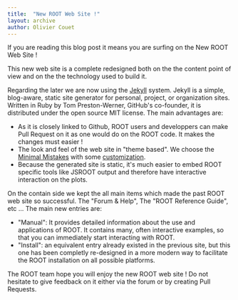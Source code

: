 ```yaml
---
title:  "New ROOT Web Site !"
layout: archive
author: Olivier Couet
---
```


If you are reading this blog post it means you are surfing on the New ROOT Web Site !

This new web site is a complete redesigned both on the the content point of view and on the
the technology used to build it.

Regarding the later we are now using the [Jekyll](https://jekyllrb.com) system. Jekyll is a
simple, blog-aware, static site generator for personal, project, or organization sites.
Written in Ruby by Tom Preston-Werner, GitHub's co-founder, it is distributed under the
open source MIT license. The main advantages are:

  - As it is closely linked to Github, ROOT users and developpers can make Pull Request
    on it as one would do on the ROOT code. It makes the changes must easier !
  - The look and feel of the web site in "theme based". We choose the
    [Minimal Mistakes](https://mmistakes.github.io/minimal-mistakes/) with some
    [customization](https://github.com/root-project/minimal-mistakes).
  - Because the generated site is static, it's much easier to embed ROOT specific tools like
    JSROOT output and therefore have interactive interaction on the plots.

On the contain side we kept the all main items which made the past ROOT web site so successful.
The "Forum & Help", The "ROOT Reference Guide", etc ... 
The main new entries are:

   - "Manual": It provides detailed information about the use and applications of ROOT. 
     It contains many, often interactive examples, so that you can immediately
     start interacting with ROOT.
   - "Install": an equivalent entry already existed in the previous site, but this one has
     been completly re-designed in a more modern way to facilitate the ROOT installation 
     on all possible platforms. 

The ROOT team hope you will enjoy the new ROOT web site ! Do not hesitate to give
feedback on it either via the forum or by creating Pull Requests.